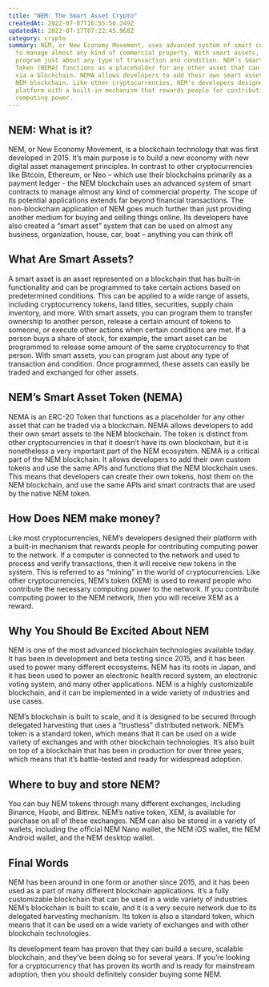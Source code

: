 ```yaml
---
title: "NEM: The Smart Asset Crypto"
createdAt: 2022-07-07T16:55:56.249Z
updatedAt: 2022-07-17T07:22:45.968Z
category: crypto
summary: NEM, or New Economy Movement, uses advanced system of smart contracts
  to manage almost any kind of commercial property. With smart assets, you can
  program just about any type of transaction and condition. NEM’s Smart Asset
  Token (NEMA) functions as a placeholder for any other asset that can be traded
  via a blockchain. NEMA allows developers to add their own smart assets to the
  NEM blockchain. Like other cryptocurrencies, NEM's developers designed their
  platform with a built-in mechanism that rewards people for contributing
  computing power.
---
```


## NEM: What is it?

NEM, or New Economy Movement, is a blockchain technology that was first developed in 2015. It’s main purpose is to build a new economy with new digital asset management principles. In contrast to other cryptocurrencies like Bitcoin, Ethereum, or Neo – which use their blockchains primarily as a payment ledger - the NEM blockchain uses an advanced system of smart contracts to manage almost any kind of commercial property. The scope of its potential applications extends far beyond financial transactions. The non-blockchain application of NEM goes much further than just providing another medium for buying and selling things online. Its developers have also created a “smart asset” system that can be used on almost any business, organization, house, car, boat – anything you can think of!

## What Are Smart Assets?

A smart asset is an asset represented on a blockchain that has built-in functionality and can be programmed to take certain actions based on predetermined conditions. This can be applied to a wide range of assets, including cryptocurrency tokens, land titles, securities, supply chain inventory, and more. With smart assets, you can program them to transfer ownership to another person, release a certain amount of tokens to someone, or execute other actions when certain conditions are met. If a person buys a share of stock, for example, the smart asset can be programmed to release some amount of the same cryptocurrency to that person. With smart assets, you can program just about any type of transaction and condition. Once programmed, these assets can easily be traded and exchanged for other assets.

## NEM’s Smart Asset Token (NEMA)

NEMA is an ERC-20 Token that functions as a placeholder for any other asset that can be traded via a blockchain. NEMA allows developers to add their own smart assets to the NEM blockchain. The token is distinct from other cryptocurrencies in that it doesn’t have its own blockchain, but it is nonetheless a very important part of the NEM ecosystem. NEMA is a critical part of the NEM blockchain. It allows developers to add their own custom tokens and use the same APIs and functions that the NEM blockchain uses. This means that developers can create their own tokens, host them on the NEM blockchain, and use the same APIs and smart contracts that are used by the native NEM token.

## How Does NEM make money?

Like most cryptocurrencies, NEM’s developers designed their platform with a built-in mechanism that rewards people for contributing computing power to the network. If a computer is connected to the network and used to process and verify transactions, then it will receive new tokens in the system. This is referred to as “mining” in the world of cryptocurrencies. Like other cryptocurrencies, NEM’s token (XEM) is used to reward people who contribute the necessary computing power to the network. If you contribute computing power to the NEM network, then you will receive XEM as a reward. 

## Why You Should Be Excited About NEM

NEM is one of the most advanced blockchain technologies available today. It has been in development and beta testing since 2015, and it has been used to power many different ecosystems. NEM has its roots in Japan, and it has been used to power an electronic health record system, an electronic voting system, and many other applications. NEM is a highly customizable blockchain, and it can be implemented in a wide variety of industries and use cases.

NEM’s blockchain is built to scale, and it is designed to be secured through delegated harvesting that uses a “trustless” distributed network. NEM’s token is a standard token, which means that it can be used on a wide variety of exchanges and with other blockchain technologies. It’s also built on top of a blockchain that has been in production for over three years, which means that it’s battle-tested and ready for widespread adoption.

## Where to buy and store NEM?

You can buy NEM tokens through many different exchanges, including Binance, Huobi, and Bittrex. NEM’s native token, XEM, is available for purchase on all of these exchanges. NEM can also be stored in a variety of wallets, including the official NEM Nano wallet, the NEM iOS wallet, the NEM Android wallet, and the NEM desktop wallet.

## Final Words

NEM has been around in one form or another since 2015, and it has been used as a part of many different blockchain applications. It’s a fully customizable blockchain that can be used in a wide variety of industries. NEM’s blockchain is built to scale, and it is a very secure network due to its delegated harvesting mechanism. Its token is also a standard token, which means that it can be used on a wide variety of exchanges and with other blockchain technologies.

Its development team has proven that they can build a secure, scalable blockchain, and they’ve been doing so for several years. If you’re looking for a cryptocurrency that has proven its worth and is ready for mainstream adoption, then you should definitely consider buying some NEM.
